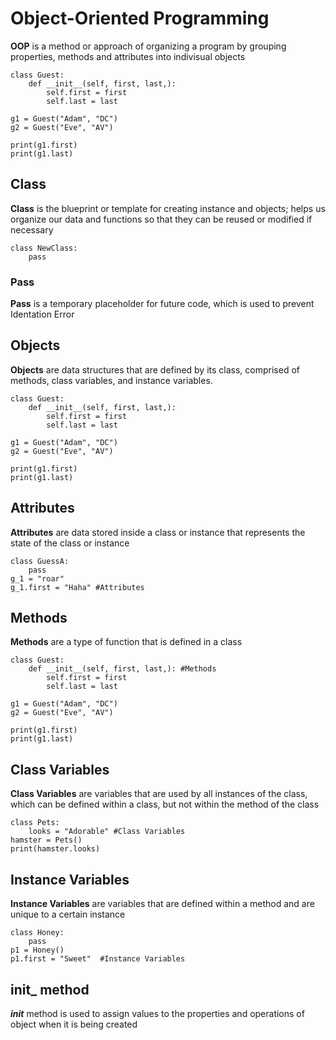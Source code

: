 # Object-Oriented Programming

**OOP** is a method or approach of organizing a program by grouping properties, methods and attributes into 
indivisual objects
```
class Guest:
    def __init__(self, first, last,):
        self.first = first
        self.last = last

g1 = Guest("Adam", "DC")
g2 = Guest("Eve", "AV")

print(g1.first)
print(g1.last)
```

## Class
**Class** is the blueprint or template for creating instance and objects; helps us organize our data and functions
so that they can be reused or modified if necessary
```
class NewClass:
    pass
```

### Pass
**Pass** is a temporary placeholder for future code, which is used to prevent Identation Error


## Objects
**Objects** are data structures that are defined by its class, comprised of methods, class variables, 
and instance variables.
```
class Guest:
    def __init__(self, first, last,):
        self.first = first
        self.last = last

g1 = Guest("Adam", "DC")
g2 = Guest("Eve", "AV")

print(g1.first)
print(g1.last)
```

## Attributes
**Attributes** are data stored inside a class or instance that represents the state of the class or instance
```
class GuessA:
    pass
g_1 = "roar"
g_1.first = "Haha" #Attributes
```

## Methods 
**Methods** are a type of function that is defined in a class
```
class Guest:
    def __init__(self, first, last,): #Methods
        self.first = first
        self.last = last

g1 = Guest("Adam", "DC")
g2 = Guest("Eve", "AV")

print(g1.first)
print(g1.last)
```

## Class Variables
**Class Variables** are variables that are used by all instances of the class, which can be defined within a class,
but not within the method of the class
```
class Pets:
    looks = "Adorable" #Class Variables
hamster = Pets()
print(hamster.looks)
```

## Instance Variables 
**Instance Variables** are variables that are defined within a method and are unique to a certain instance
```
class Honey:
    pass
p1 = Honey()
p1.first = "Sweet"  #Instance Variables
```

## __init___ method
___init___ method is used to assign values to the properties and operations of object when it is being created
